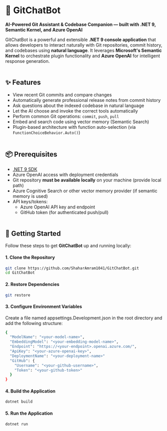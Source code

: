 # 🤖 GitChatBot

**AI-Powered Git Assistant & Codebase Companion — built with .NET 9, Semantic Kernel, and Azure OpenAI**

GitChatBot is a powerful and extensible **.NET 9 console application** that allows developers to interact naturally with Git repositories, commit history, and codebases using **natural language**. It leverages **Microsoft's Semantic Kernel** to orchestrate plugin functionality and **Azure OpenAI** for intelligent response generation.
<br/><br/>


## ✨ Features

- View recent Git commits and compare changes
- Automatically generate professional release notes from commit history
- Ask questions about the indexed codebase in natural language
- Let the AI choose and invoke the correct tools automatically
- Perform common Git operations: `commit`, `push`, `pull`
- Embed and search code using vector memory (Semantic Search)
- Plugin-based architecture with function auto-selection (via `FunctionChoiceBehavior.Auto()`)
<br/><br/>


## 📦 Prerequisites

- [.NET 9 SDK](https://dotnet.microsoft.com/)
- Azure OpenAI access with deployment credentials
- Git repository **must be available locally** on your machine (provide local path)
- Azure Cognitive Search or other vector memory provider (if semantic memory is used)
- API keys/tokens:
  - Azure OpenAI API key and endpoint
  - GitHub token (for authenticated push/pull)
<br/><br/>


## 🚀 Getting Started

Follow these steps to get **GitChatBot** up and running locally:

#### 1. Clone the Repository

```bash
git clone https://github.com/ShaharAmram1041/GitChatBot.git
cd GitChatBot
```

#### 2. Restore Dependencies

```bash
git restore
```

#### 3. Configure Environment Variables

Create a file named appsettings.Development.json in the root directory and add the following structure:
```bash
{
  "ModelName": "<your-model-name>",
  "EmbeddingModel": "<your-embedding-model-name>",
  "Endpoint": "https://<your-endpoint>.openai.azure.com/",
  "ApiKey": "<your-azure-openai-key>",
  "DeploymentName": "<your-deployment-name>"
  "GitHub": {
    "Username": "<your-github-username>",
    "Token": "<your-github-token>"
  }
}
```
#### 4. Build the Application
```bash
dotnet build
```
#### 5. Run the Application
```bash
dotnet run
```



